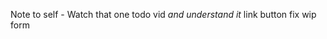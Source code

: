 Note to self - 
    Watch that one todo vid *and understand it*
    link button
    fix wip
    form
